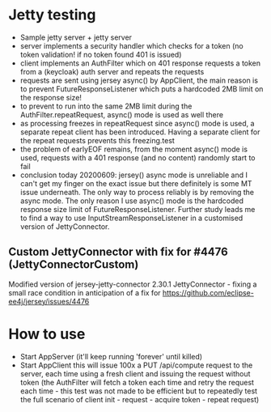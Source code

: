 # Jetty testing
- Sample jetty server + jetty server
- server implements a security handler which checks for a token (no token validation! if no token
   found 401 is issued)
- client implements an AuthFilter which on 401 response requests a token from a (keycloak) auth
    server and repeats the requests
- requests are sent using jersey async() by AppClient, the main reason is to prevent
    FutureResponseListener which puts a hardcoded 2MB limit on the response size!
- to prevent to run into the same 2MB limit during the AuthFilter.repeatRequest, async() mode
    is used as well there
- as processing freezes in repeatRequest since async() mode is used, a separate repeat client has
    been introduced. Having a separate client for the repeat requests prevents this freezing.test
- the problem of earlyEOF remains, from the moment async() mode is used, requests with a 401 response
    (and no content) randomly start to fail
- conclusion today 20200609: jersey() async mode is unreliable and I can't get my finger on the exact issue
    but there definitely is some MT issue underneath. The only way to process reliably is by removing
    the async mode. The only reason I use async() mode is the hardcoded response size limit of
    FutureResponseListener. Further study leads me to find a way to use InputStreamResponseListener
    in a customised version of JettyConnector.

## Custom JettyConnector with fix for #4476 (JettyConnectorCustom)

Modified version of jersey-jetty-connector 2.30.1 JettyConnector - fixing a small race condition
in anticipation of a fix for https://github.com/eclipse-ee4j/jersey/issues/4476

# How to use

- Start AppServer (it'll keep running 'forever' until killed)
- Start AppClient
    this will issue 100x a PUT /api/compute request to the server, each time using
    a fresh client and issuing the request without token (the AuthFilter will fetch a token each time
    and retry the request each time - this test was not made to be efficient but to repeatedly test
    the full scenario of client init - request - acquire token - repeat request)
